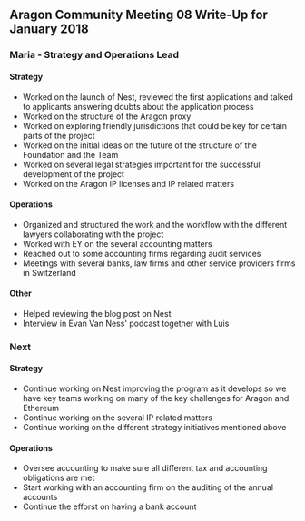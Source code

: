 ## Aragon Community Meeting 08 Write-Up for January 2018

### Maria - Strategy and Operations Lead

#### Strategy

- Worked on the launch of Nest, reviewed the first applications and talked to applicants answering doubts about the application process
- Worked on the structure of the Aragon proxy
- Worked on exploring friendly jurisdictions that could be key for certain parts of the project
- Worked on the initial ideas on the future of the structure of the Foundation and the Team
- Worked on several legal strategies important for the successful development of the project
- Worked on the Aragon IP licenses and IP related matters

#### Operations

- Organized and structured the work and the workflow with the different lawyers collaborating with the project
- Worked with EY on the several accounting matters
- Reached out to some accounting firms regarding audit services
- Meetings with several banks, law firms and other service providers firms in Switzerland

#### Other

- Helped reviewing the blog post on Nest
- Interview in Evan Van Ness' podcast together with Luis

### Next

#### Strategy

- Continue working on Nest improving the program as it develops so we have key teams working on many of the key challenges for Aragon and Ethereum
- Continue working on the several IP related matters
- Continue working on the different strategy initiatives mentioned above

#### Operations

- Oversee accounting to make sure all different tax and accounting obligations are met
- Start working with an accounting firm on the auditing of the annual accounts
- Continue the efforst on having a bank account
